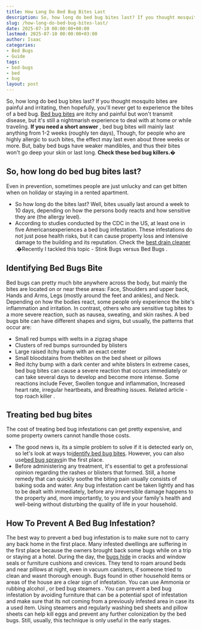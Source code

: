 ```yaml
---
title: How Long Do Bed Bug Bites Last
description: So, how long do bed bug bites last? If you thought mosquito bites are painful and irritating, then hopefully, you'll never get to experience the bites of a...
slug: /how-long-do-bed-bug-bites-last/
date: 2025-07-10 00:00:00+00:00
lastmod: 2025-07-10 00:00:00+03:00
author: Isaac
categories:
- Bed Bugs
- Guide
tags:
- bed-bugs
- bed
- bug
layout: post
---
```

So, how long do bed bug bites last? If you thought mosquito bites are painful and irritating, then hopefully, you'll never get to experience the bites of a bed bug.
[Bed bug bites](https://nysipm.cornell.edu/whats-bugging-you/[bed-bugs](https://pestpolicy.com/bed-bug-bites-vs-mosquito-bites/)/bed-bug-faqs///#2)
are itchy and painful but won't transmit disease, but it's still a nightmarish experience to deal with at home or while traveling.
**If you need a short answer**
,
bed bug bites will mainly last anything from 1-2 weeks (roughly ten days), Though, for people who are highly allergic to such bites, the effect may last even about three weeks or more.
But,
baby bed bugs
have weaker mandibles, and thus their bites won't go deep your skin or last long.
**Check these bed bug killers.�**

## So, how long do bed bug bites last?
Even in prevention, sometimes people are just unlucky and can get bitten when on holiday or staying in a rented apartment.
- So how long do the bites last? Well, bites usually last around a week to 10 days, depending on how the persons body reacts and how sensitive they are (the allergy level).
- According to studies conducted by the CDC in the US, at least one in five Americansexperiences a bed bug infestation.
These infestations do not just pose health risks, but it can cause property loss and intensive damage to the building and its reputation.
Check the
[best drain cleaner](https://pestpolicy.com/best-drain-cleaner//)
.�Recently I tackled this topic -
Stink Bugs versus Bed Bugs
.
## Identifying Bed Bugs Bite
Bed bugs can pretty much bite
anywhere across the body, but mainly the bites are located on or near these areas: Face, Shoulders and upper back, Hands and Arms, Legs (mostly around the feet and ankles), and Neck.
Depending on how the bodies react, some people only experience the bite's inflammation and irritation. In contrast, others who are
sensitive tug bites
to a more severe reaction, such as nausea, sweating, and skin rashes.
A
bed bugs bite
can have different shapes and signs, but usually, the patterns that occur are:
- Small red bumps with welts in a zigzag shape
- Clusters of red bumps surrounded by blisters
- Large raised itchy bump with an exact center
- Small bloodstains from thebites on the bed sheet or pillows
- Red itchy bump with a dark center and white blisters
In extreme cases,
bed bug bites can cause
a severe reaction that occurs immediately or can take several days to develop and become more intense.
Some reactions include Fever, Swollen tongue and inflammation, Increased heart rate, irregular heartbeats, and Breathing issues. Related article -
top roach killer
.
## Treating bed bug bites
The cost of
treating bed bug infestations
can get pretty expensive, and some property owners cannot handle those costs.
- The good news is, its a simple problem to solve if it is detected early on, so let's look at ways to[identify bed bug bites](https://pestpolicy.com/can-bed-bugs-live-in-your-skin/). However, you can also use[bed bug sprays](https://pestpolicy.com/best-bed-bug-spray/)in the first place.
- Before administering any treatment, it's essential to get a professional opinion regarding the rashes or blisters that formed.
Still, a
home remedy
that can quickly soothe the biting pain usually consists of baking soda and water.
Any bug infestation cant be taken lightly and has to be dealt with immediately, before any irreversible damage happens to the property and, more importantly, to you and your family's health and well-being without disturbing the quality of life in your household.
## How To Prevent A Bed Bug Infestation?
The best way to
prevent a bed bug infestation
is to make sure not to carry any back home in the first place. Many infested dwellings are suffering in the first place because the owners brought back some bugs while on a trip or staying at a hotel.
During the day, the
[bugs hide](https://pestpolicy.com/where-do-bed-bugs-hide/)
in cracks and window seals or furniture cushions and crevices. They tend to roam around beds and near pillows at night, even in vacuum canisters, if someone tried to clean and wasnt thorough enough.
Bugs
found in other household items
or areas of the house are a clear sign of infestation. You can use
Ammonia
or
rubbing alcohol
, or
bed bug steamers
.
You can
prevent a bed bug infestation
by avoiding furniture that can be a potential spot of infestation and make sure that its not coming from a previously infested area in case its a used item.
Using steamers and regularly washing bed sheets and pillow sheets can help kill
eggs and prevent
any further colonization by the bed bugs. Still, usually, this technique is only useful in the early stages.